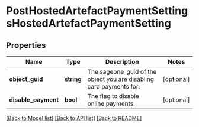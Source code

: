 # PostHostedArtefactPaymentSettingsHostedArtefactPaymentSetting

## Properties
Name | Type | Description | Notes
------------ | ------------- | ------------- | -------------
**object_guid** | **string** | The sageone_guid of the object you are disabling card payments for. | [optional] 
**disable_payment** | **bool** | The flag to disable online payments. | [optional] 

[[Back to Model list]](../README.md#documentation-for-models) [[Back to API list]](../README.md#documentation-for-api-endpoints) [[Back to README]](../README.md)


